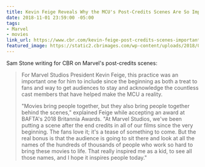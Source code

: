 ```yaml
---
title: Kevin Feige Reveals Why the MCU's Post-Credits Scenes Are So Important
date: 2018-11-01 23:59:00 -05:00
tags:
- Marvel
- movies
link_url: https://www.cbr.com/kevin-feige-post-credits-scenes-important/
featured_image: https://static2.cbrimages.com/wp-content/uploads/2018/08/kevin-feige-header.jpg
---
```


Sam Stone writing for CBR on Marvel's post-credits scenes:

> For Marvel Studios President Kevin Feige, this practice was an important one for him to include since the beginning as both a treat to fans and way to get audiences to stay and acknowledge the countless cast members that have helped make the MCU a reality.
>
> "Movies bring people together, but they also bring people together behind the scenes," explained Feige while accepting an award at BAFTA's 2018 Britannia Awards. "At Marvel Studios, we've been putting a scene after the end credits in all of our films since the very beginning. The fans love it; it's a tease of something to come. But the real bonus is that the audience is going to sit there and look at all the names of the hundreds of thousands of people who work so hard to bring these movies to life. That really inspired me as a kid, to see all those names, and I hope it inspires people today."